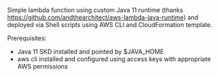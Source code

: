 Simple lambda function using custom Java 11 runtime (thanks https://github.com/andthearchitect/aws-lambda-java-runtime)
and deployed via Shell scripts using AWS CLI and CloudFormation template.

Prerequisites: 
- Java 11 SKD installed and pointed by $JAVA_HOME
- aws cli installed and configured using access keys with appropriate AWS permissions